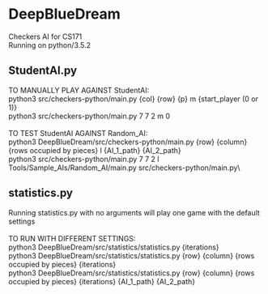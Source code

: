 # DeepBlueDream
Checkers AI for CS171\
Running on python/3.5.2
## StudentAI.py
TO MANUALLY PLAY AGAINST StudentAI:\
python3 src/checkers-python/main.py {col} {row} {p} m {start_player (0 or 1)}\
python3 src/checkers-python/main.py 7 7 2 m 0\
\
TO TEST StudentAI AGAINST Random_AI:\
python3 DeepBlueDream/src/checkers-python/main.py {row} {column} {rows occupied by pieces} l {AI_1_path} {AI_2_path}\
python3 src/checkers-python/main.py 7 7 2 l Tools/Sample_AIs/Random_AI/main.py src/checkers-python/main.py\

## statistics.py
Running statistics.py with no arguments will play one game with the default settings\
\
TO RUN WITH DIFFERENT SETTINGS:\
python3 DeepBlueDream/src/statistics/statistics.py {iterations}\
python3 DeepBlueDream/src/statistics/statistics.py {row} {column} {rows occupied by pieces} {iterations}\
python3 DeepBlueDream/src/statistics/statistics.py {row} {column} {rows occupied by pieces} {iterations} {AI_1_path} {AI_2_path}
